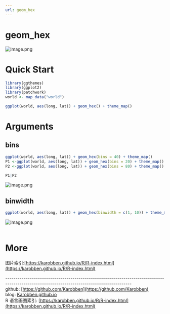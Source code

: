 ```yaml
---
url: geom_hex
---
```


# geom_hex

![image.png](https://cdn.nlark.com/yuque/0/2020/png/691897/1580024777965-fe6628cf-fae8-43d6-9b6b-43a7c3b64867.png#align=left&display=inline&height=484&name=image.png&originHeight=484&originWidth=852&size=38431&status=done&style=none&width=852)
<a name="mLOtK"></a>
# Quick Start

```r
library(ggthemes)
library(ggplot2)
library(patchwork)
world <- map_data("world")

ggplot(world, aes(long, lat)) + geom_hex() + theme_map()  
```

<a name="RkQ0F"></a>
# Arguments
<a name="OnBpv"></a>
## bins

```r
ggplot(world, aes(long, lat)) + geom_hex(bins = 40) + theme_map()
P1 <-ggplot(world, aes(long, lat)) + geom_hex(bins = 20) + theme_map() + ggtitle('bins=20')          
P2 <-ggplot(world, aes(long, lat)) + geom_hex(bins = 80) + theme_map() + ggtitle('bins=80')          

P1|P2

```
![image.png](https://cdn.nlark.com/yuque/0/2020/png/691897/1580024981619-ab7bac11-af18-4e70-a5b7-387780e96471.png#align=left&display=inline&height=289&name=image.png&originHeight=212&originWidth=548&size=33344&status=done&style=none&width=746)

<a name="DivLR"></a>
## binwidth

```r
ggplot(world, aes(long, lat)) + geom_hex(binwidth = c(1, 10)) + theme_map()
```
![image.png](https://cdn.nlark.com/yuque/0/2020/png/691897/1580025154102-3ffaa678-310a-4c9c-891d-48b453473e9a.png#align=left&display=inline&height=427&name=image.png&originHeight=427&originWidth=656&size=36894&status=done&style=none&width=656)<br />
<br />

<a name="FG8Ad"></a>
# More
图片索引:[https://karobben.github.io/R/R-index.html](https://karobben.github.io/R/R-index.html)





--------------------------------------------------------------------------------------------------------------------------------------------<br />github: [https://github.com/Karobben](https://github.com/Karobben)<br />blog: [Karobben.github.io](http://Karobben.github.io)<br />R 语言画图索引: [https://karobben.github.io/R/R-index.html](https://karobben.github.io/R/R-index.html)
